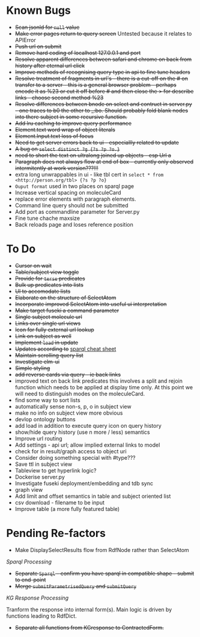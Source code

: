# Known Bugs

- ~~Scan jsonld for `null` value~~
- ~~Make error pages return to query screen~~ Untested because it relates to APIError
- ~~Push url on submit~~
- ~~Remove hard coding of localhost 127.0.0.1 and port~~
- ~~Resolve apparent differences between safari and chrome on back from history after eternal url click~~
- ~~Improve methods of recognising query type in api to fine tune headers~~
- ~~Resolve treatment of fragments in url's - there is a cut-off on the # on transfer to a server - this is a general browser problem - perhaps encode it as %23 or cut it off before # and then close the > for describe links - choose second method %23~~
- ~~Resolve differences between bnode on select and contruct in server.py - one traces to b0 the other to \_:bo. Should probably fold blank nodes into there subject in some recursive function.~~
- ~~Add lru caching to improve query performance~~
- ~~Element.text word wrap of object literals~~
- ~~Element.Input.text loss of focus~~
- ~~Need to get server errors back to ui - especiallly related to update~~
- ~~A bug on `select distinct ?g {?s ?p ?o.}`~~
- ~~need to short the text on ultralong joined up objects - esp Url a~~
- ~~Paragraph does not always flow at end of box - currently only observed intermitently at work version???!!!~~
- extra long unwrappables in ui - like tbl cert in `select * from <http://person.org/tbl> {?s ?p ?o}`
- `Ouput format` used in two places on sparql page
- Increase vertical spacing on moleculeCard
- replace error elements with paragraph elements.
- Command line query should not be submitted
- Add port as commandline parameter for Server.py 
- Fine tune chache maxsize
- Back reloads page and loses reference position 

# To Do

- ~~Cursor on wait~~
- ~~Table/subject view toggle~~
- ~~Provide for `terse` predicates~~
- ~~Bulk up predicates into lists~~
- ~~UI to accomodate lists~~
- ~~Elaborate on the structure of SelectAtom~~
- ~~Incorporate improved SelectAtom into useful ui interpretation~~
- ~~Make target fuseki a command parameter~~
- ~~Single subject molecule url~~
- ~~Links over single url views~~
- ~~Icon for fully external url lookup~~
- ~~Link on subject as well~~
- ~~Implement `load` in update~~
- ~~Updates according to~~ [sparql cheat sheet](https://www.iro.umontreal.ca/~lapalme/ift6281/sparql-1_1-cheat-sheet.pdf)
- ~~Maintain scrolling query list~~
- ~~Investigate elm-ui~~
- ~~Simple styling~~
- ~~add reverse cards via query - ie back links~~
- improved text on back link predicates this involves a split and rejoin function which needs to be applied at display time only.  At this point we will need to distinguish modes on the moleculeCard.
- find some way to sort lists
- automatically sense non-s, p, o in subject view
- make no info on subject view more obvious
- devlop ontology buttons 
- add load in addition to execute query icon on query history
- show/hide query history (use n more / less) semantics
- Improve url routing
- Add settings - api url; allow implied external links to model
- check for in result/graph access to object uri
- Consider doing something special with #type???
- Save ttl in subject view
- Tableview to get hyperlink logic?
- Dockerise server.py
- Investigate fuseki deployment/embedding and tdb sync
- graph view
- Add limit and offset semantics in table and subject oriented list
- csv download - filename to be input
- Improve table (a more fully featured table)

# Pending Re-factors

- Make DisplaySelectResults flow from RdfNode rather than SelectAtom

*Sparql Processing*
- ~~Separate `Sparql` - confirm you have sparql in compatible shape - submit to end-point~~
- ~~Merge `submitParametrisedQuery` and `submitQuery`~~

*KG Response Processing*

Tranform the response into internal form(s).  Main logic is driven by functions leading to RdfDict.
- ~~Separate all functions from KGresponse to ContractedForm.~~
